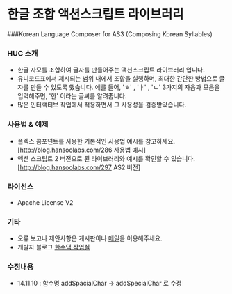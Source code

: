 # 한글 조합 액션스크립트 라이브러리

###Korean Language Composer for AS3 (Composing Korean Syllables)

### HUC 소개
 * 한글 자모를 조합하여 글자를 만들어주는 액션스크립트 라이브러리 입니다.
 * 유니코드표에서 제시되는 범위 내에서 조합을 실행하며, 최대한 간단한 방법으로 글자를 만들 수 있도록 했습니다. 예를 들어, 'ㅎ' , 'ㅏ' , 'ㄴ' 3가지의 자음과 모음을 입력해주면, '한' 이라는 글씨를 알려줍니다.
 * 많은 인터랙티브 작업에서 적용하면서 그 사용성을 검증받았습니다.

### 사용법 & 예제
 * 플렉스 콤포넌트를 사용한 기본적인 사용법 예시를 참고하세요. [http://blog.hansoolabs.com/286 사용법 예시]
 * 액션 스크립트 2 버전으로 된 라이브러리와 예시를 확인할 수 있습니다. [http://blog.hansoolabs.com/297 AS2 버전]

### 라이선스
 * Apache License V2

### 기타
 * 오류 보고나 제안사항은 게시판이나 [메일](mailto:hansune@me.com)을 이용해주세요. 
 * 개발자 블로그 [한수댁 작업실](http://blog.hansoolabs.com)
 
### 수정내용
 * 14.11.10 : 함수명 addSpacialChar → addSpecialChar 로 수정
 
